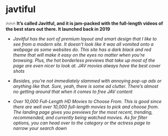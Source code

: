 # javtiful

🔥🔥🔥 **It’s called Javitful, and it is jam-packed with the full-length videos of the best stars out there. It launched back in 2019**

+  *Javitful  has the sort of premium layout and smart design that I like to see from a modern site. It doesn’t look like it was all vomited onto a webpage as some websites do. This site has a dark black and red theme that will make it easy on the eyes no matter when you’re browsing. Plus, the hot borderless previews that take up most of the page are even nicer to look at. JAV movies always have the best cover shots*

+  *Besides, you’re not immediately slammed with annoying pop-up ads or anything like that. Sure, yeah, there is some ad clutter. There’s almost no getting around that when it comes to free JAV content*

+  *Over 10,000 Full-Length HD Movies to Choose From. This is good since there are well over 10,000 full-length movies to pick and choose from. The landing page gives you previews for the most recent, trending, recommended, and currently being watched movies. As for filter options, you can head over to the category or the actress page to narrow your search down*

